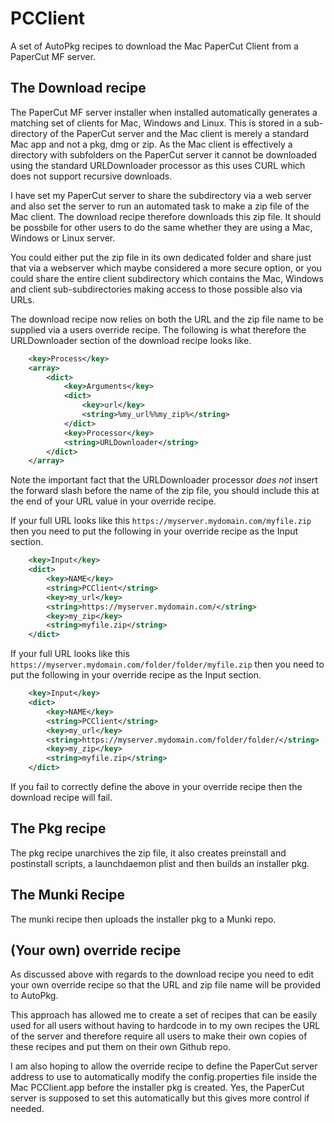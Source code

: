 PCClient
============

A set of AutoPkg recipes to download the Mac PaperCut Client from a PaperCut MF server.

The Download recipe
------------

The PaperCut MF server installer when installed automatically generates a matching set of clients for Mac, Windows and Linux. This is stored in a sub-directory of the PaperCut server and the Mac client is merely a standard Mac app and not a pkg, dmg or zip. As the Mac client is effectively a directory with subfolders on the PaperCut server it cannot be downloaded using the standard URLDownloader processor as this uses CURL which does not support recursive downloads.

I have set my PaperCut server to share the subdirectory via a web server and also set the server to run an automated task to make a zip file of the Mac client. The download recipe therefore downloads this zip file. It should be possbile for other users to do the same whether they are using a Mac, Windows or Linux server.

You could either put the zip file in its own dedicated folder and share just that via a webserver which maybe considered a more secure option, or you could share the entire client subdirectory which contains the Mac, Windows and client sub-subdirectories making access to those possible also via URLs.

The download recipe now relies on both the URL and the zip file name to be supplied via a users override recipe. The following is what therefore the URLDownloader section of the download recipe looks like.

~~~xml
	<key>Process</key>
	<array>
		<dict>
			<key>Arguments</key>
			<dict>
				<key>url</key>
				<string>%my_url%%my_zip%</string>
			</dict>
			<key>Processor</key>
			<string>URLDownloader</string>
		</dict>
	</array>
~~~

Note the important fact that the URLDownloader processor _does not_ insert the forward slash before the name of the zip file, you should include this at the end of your URL value in your override recipe.

If your full URL looks like this ```https://myserver.mydomain.com/myfile.zip``` then you need to put the following in your override recipe as the Input section.

~~~xml
	<key>Input</key>
	<dict>
		<key>NAME</key>
		<string>PCClient</string>
		<key>my_url</key>
		<string>https://myserver.mydomain.com/</string>
		<key>my_zip</key>
		<string>myfile.zip</string>
	</dict>
~~~

If your full URL looks like this ```https://myserver.mydomain.com/folder/folder/myfile.zip``` then you need to put the following in your override recipe as the Input section.

~~~xml
	<key>Input</key>
	<dict>
		<key>NAME</key>
		<string>PCClient</string>
		<key>my_url</key>
		<string>https://myserver.mydomain.com/folder/folder/</string>
		<key>my_zip</key>
		<string>myfile.zip</string>
	</dict>
~~~

If you fail to correctly define the above in your override recipe then the download recipe will fail.

The Pkg recipe
------------
The pkg recipe unarchives the zip file, it also creates preinstall and postinstall scripts, a launchdaemon plist and then builds an installer pkg.

The Munki Recipe
------------
The munki recipe then uploads the installer pkg to a Munki repo.

(Your own) override recipe
------------
As discussed above with regards to the download recipe you need to edit your own override recipe so that the URL and zip file name will be provided to AutoPkg.

This approach has allowed me to create a set of recipes that can be easily used for all users without having to hardcode in to my own recipes the URL of the server and therefore require all users to make their own copies of these recipes and put them on their own Github repo.

I am also hoping to allow the override recipe to define the PaperCut server address to use to automatically modify the config.properties file inside the Mac PCClient.app before the installer pkg is created. Yes, the PaperCut server is supposed to set this automatically but this gives more control if needed.

